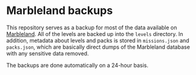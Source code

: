 # Marbleland backups

This repository serves as a backup for most of the data available on [Marbleland](https://github.com/Vanilagy/Marbleland). All of the levels are backed up into the `levels` directory. In addition, metadata about levels and packs is stored in `missions.json` and `packs.json`, which are basically direct dumps of the Marbleland database with any sensitive data removed.

The backups are done automatically on a 24-hour basis.